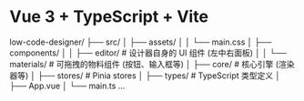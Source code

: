 # Vue 3 + TypeScript + Vite

low-code-designer/
├── src/
│ ├── assets/
│ │ └── main.css
│ ├── components/
│ │ ├── editor/ # 设计器自身的 UI 组件 (左中右面板)
│ │ └── materials/ # 可拖拽的物料组件 (按钮、输入框等)
│ ├── core/ # 核心引擎 (渲染器等)
│ ├── stores/ # Pinia stores
│ ├── types/ # TypeScript 类型定义
│ ├── App.vue
│ └── main.ts
...
